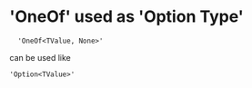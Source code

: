 # 'OneOf' used as 'Option Type'

      'OneOf<TValue, None>'

can be used like

    'Option<TValue>'
